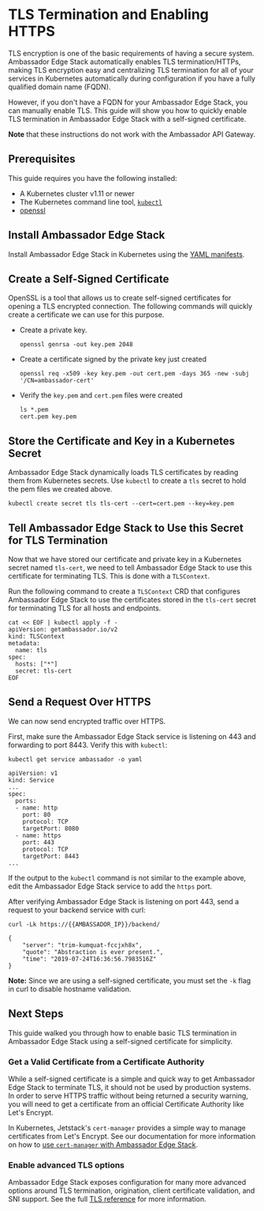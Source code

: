 # TLS Termination and Enabling HTTPS

TLS encryption is one of the basic requirements of having a secure system. Ambassador Edge Stack automatically enables TLS termination/HTTPs, making TLS encryption easy and centralizing TLS termination for all of your services in Kubernetes automatically during configuration if you have a fully qualified domain name (FQDN).

However, if you don't have a FQDN for your Ambassador Edge Stack, you can manually enable TLS. This guide will show you how to quickly enable TLS termination in Ambassador Edge Stack with a self-signed certificate.

**Note** that these instructions do not work with the Ambassador API Gateway.

## Prerequisites

This guide requires you have the following installed:

- A Kubernetes cluster v1.11 or newer
- The Kubernetes command line tool, [`kubectl`](https://kubernetes.io/docs/tasks/tools/install-kubectl/)
- [openssl](https://www.openssl.org/source/)

## Install Ambassador Edge Stack

Install Ambassador Edge Stack in Kubernetes using the [YAML manifests](../install).

## Create a Self-Signed Certificate

OpenSSL is a tool that allows us to create self-signed certificates for opening a TLS encrypted connection. The following commands will quickly create a certificate we can use for this purpose.

- Create a private key.

   ```
   openssl genrsa -out key.pem 2048
   ```

- Create a certificate signed by the private key just created

   ```
   openssl req -x509 -key key.pem -out cert.pem -days 365 -new -subj '/CN=ambassador-cert'
   ```

- Verify the `key.pem` and `cert.pem` files were created

   ```
   ls *.pem
   cert.pem	key.pem
   ```

## Store the Certificate and Key in a Kubernetes Secret

Ambassador Edge Stack dynamically loads TLS certificates by reading them from Kubernetes secrets. Use `kubectl` to create a `tls` secret to hold the pem files we created above.

```
kubectl create secret tls tls-cert --cert=cert.pem --key=key.pem
```

## Tell Ambassador Edge Stack to Use this Secret for TLS Termination

Now that we have stored our certificate and private key in a Kubernetes secret named `tls-cert`, we need to tell Ambassador Edge Stack to use this certificate for terminating TLS. This is done with a `TLSContext`.

Run the following command to create a `TLSContext` CRD that configures Ambassador Edge Stack to use the certificates stored in the `tls-cert` secret for terminating TLS for all hosts and endpoints.

```shell
cat << EOF | kubectl apply -f -
apiVersion: getambassador.io/v2
kind: TLSContext
metadata:
  name: tls
spec:
  hosts: ["*"]
  secret: tls-cert
EOF
```

## Send a Request Over HTTPS

We can now send encrypted traffic over HTTPS.

First, make sure the Ambassador Edge Stack service is listening on 443 and forwarding to port 8443. Verify this with `kubectl`:

```
kubectl get service ambassador -o yaml

apiVersion: v1
kind: Service
...
spec:
  ports:
  - name: http
    port: 80
    protocol: TCP
    targetPort: 8080
  - name: https
    port: 443
    protocol: TCP
    targetPort: 8443
...
```

If the output to the `kubectl` command is not similar to the example above, edit the Ambassador Edge Stack service to add the `https` port.

After verifying Ambassador Edge Stack is listening on port 443, send a request to your backend service with curl:

```
curl -Lk https://{{AMBASSADOR_IP}}/backend/

{
    "server": "trim-kumquat-fccjxh8x",
    "quote": "Abstraction is ever present.",
    "time": "2019-07-24T16:36:56.7983516Z"
}
```

**Note:** Since we are using a self-signed certificate, you must set the `-k` flag in curl to disable hostname validation.

## Next Steps

This guide walked you through how to enable basic TLS termination in Ambassador Edge Stack using a self-signed certificate for simplicity. 

### Get a Valid Certificate from a Certificate Authority

While a self-signed certificate is a simple and quick way to get Ambassador Edge Stack to terminate TLS, it should not be used by production systems. In order to serve HTTPS traffic without being returned a security warning, you will need to get a certificate from an official Certificate Authority like Let's Encrypt.

In Kubernetes, Jetstack's `cert-manager` provides a simple way to manage certificates from Let's Encrypt. See our documentation for more information on how to [use `cert-manager` with Ambassador Edge Stack](../cert-manager).

### Enable advanced TLS options

Ambassador Edge Stack exposes configuration for many more advanced options around TLS termination, origination, client certificate validation, and SNI support. See the full [TLS reference](../../reference/core/tls) for more information.
